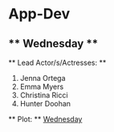 # App-Dev

## ** Wednesday **

** Lead Actor/s/Actresses: **
1. Jenna Ortega
2. Emma Myers
3. Christina Ricci
4. Hunter Doohan

** Plot: **
[Wednesday](https://en.wikipedia.org/wiki/Wednesday_(TV_series)#:~:text=Wednesday%27s%20cold%2C%20emotionless%20personality%20and,solve%20a%20local%20murder%20mystery.)
